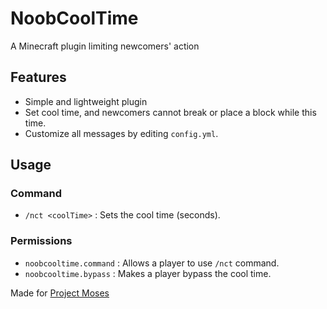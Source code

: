 # NoobCoolTime
A Minecraft plugin limiting newcomers' action

## Features
- Simple and lightweight plugin
- Set cool time, and newcomers cannot break or place a block while this time.
- Customize all messages by editing `config.yml`.

## Usage

### Command
- `/nct <coolTime>` : Sets the cool time (seconds).

### Permissions
- `noobcooltime.command` : Allows a player to use `/nct` command.
- `noobcooltime.bypass` : Makes a player bypass the cool time.

Made for [Project Moses](http://mcnimoses.net)

